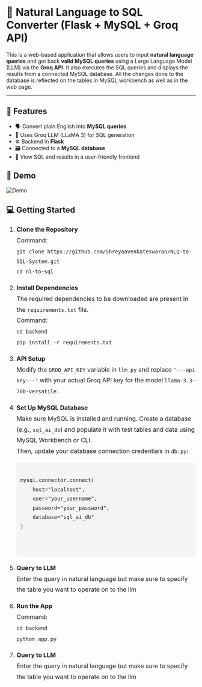    # 🧠 Natural Language to SQL Converter (Flask + MySQL + Groq API)

This is a web-based application that allows users to input **natural language queries** and get back **valid MySQL queries** using a Large Language Model (LLM) via the **Groq API**. It also executes the SQL queries and displays the results from a connected MySQL database. All the changes done to the database is reflected on the tables in MySQL workbench as well as in the web page. 

---

## 📌 Features

- 🗣 Convert plain English into **MySQL queries**
- 🧠 Uses Groq LLM (LLaMA 3) for SQL generation
- ⚙️ Backend in **Flask**
- 🗃 Connected to a **MySQL database**
- 🧩 View SQL and results in a user-friendly frontend



## 🚀 Demo

![Demo](./assets/natural_language_to_sql.gif)

## 💻 Getting Started

<ol style="line-height: 1.8; font-size: 16px;">
  <li style="margin-bottom: 15px;">
    <strong>Clone the Repository</strong><br>
    Command:<br>
    <code>git clone https://github.com/ShreyaaVenkateswaran/NLQ-to-SQL-System.git</code><br>
    <code>cd nl-to-sql</code>
  </li>

  <li style="margin-bottom: 15px;">
    <strong>Install Dependencies</strong><br>
    The required dependencies to be downloaded are present in the <code>requirements.txt</code> file.<br>
    Command:<br>
    <code>cd backend</code><br>
    <code>pip install -r requirements.txt</code>
  </li>

  <li style="margin-bottom: 15px;">
    <strong>API Setup</strong><br>
    Modify the <code>GROQ_API_KEY</code> variable in <code>llm.py</code> and replace <code>'---api key---'</code> with your actual Groq API key for the model <code>llama-3.3-70b-versatile</code>.
  </li>

  <li style="margin-bottom: 15px;">
    <strong>Set Up MySQL Database</strong><br>
    Make sure MySQL is installed and running. Create a database (e.g., <code>sql_ai_db</code>) and populate it with test tables and data using MySQL Workbench or CLI.<br>
    Then, update your database connection credentials in <code>db.py</code>:
    <pre style="background-color: #f4f4f4; padding: 10px; border-radius: 5px;">
<code>
mysql.connector.connect(
    host="localhost",
    user="your_username",
    password="your_password",
    database="sql_ai_db"
)
</code>
    </pre>
  </li>

  <li style="margin-bottom: 15px;">
    <strong>Query to LLM</strong><br>
    Enter the query in natural language but make sure to specify the table you want to operate on to the llm
  </li>

  <li style="margin-bottom: 15px;">
    <strong>Run the App</strong><br>
     Command:<br>
    <code>cd backend</code><br>
    <code>python app.py</code>
  </li>

 <li style="margin-bottom: 15px;">
    <strong>Query to LLM</strong><br>
    Enter the query in natural language but make sure to specify the table you want to operate on to the llm
  </li>  
</ol>



  
